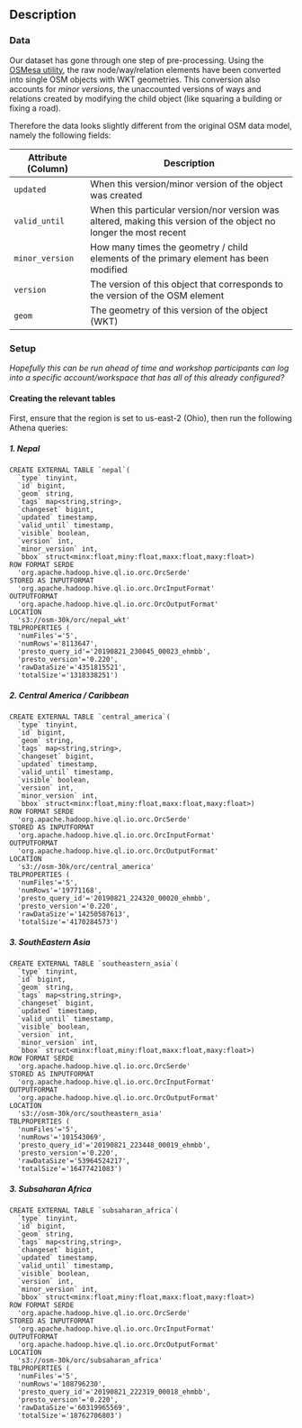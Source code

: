## Description



### Data

Our dataset has gone through one step of pre-processing. Using the [OSMesa utility](https://github.com/azavea/osmesa), the raw node/way/relation elements have been converted into single OSM objects with WKT geometries. This conversion also accounts for _minor versions_, the unaccounted versions of ways and relations created by modifying the child object (like squaring a building or fixing a road).

Therefore the data looks slightly different from the original OSM data model, namely the following fields: 

|Attribute (Column) | Description|
|-----|-----|
| `updated` | When this version/minor version of the object was created |
| `valid_until` | When this particular version/nor version was altered, making this version of the object no longer the most recent |
| `minor_version` | How many times the geometry / child elements of the primary element has been modified | 
| `version` | The version of this object that corresponds to the version of the OSM element ||
| `geom` | The geometry of this version of the object (WKT) |



### Setup

_Hopefully this can be run ahead of time and workshop participants can log into a specific account/workspace that has all of this already configured?_


#### Creating the relevant tables
First, ensure that the region is set to us-east-2 (Ohio), then run the following Athena queries: 

##### 1. Nepal
```
CREATE EXTERNAL TABLE `nepal`(
  `type` tinyint, 
  `id` bigint, 
  `geom` string, 
  `tags` map<string,string>, 
  `changeset` bigint, 
  `updated` timestamp, 
  `valid_until` timestamp, 
  `visible` boolean, 
  `version` int, 
  `minor_version` int, 
  `bbox` struct<minx:float,miny:float,maxx:float,maxy:float>)
ROW FORMAT SERDE 
  'org.apache.hadoop.hive.ql.io.orc.OrcSerde' 
STORED AS INPUTFORMAT 
  'org.apache.hadoop.hive.ql.io.orc.OrcInputFormat' 
OUTPUTFORMAT 
  'org.apache.hadoop.hive.ql.io.orc.OrcOutputFormat'
LOCATION
  's3://osm-30k/orc/nepal_wkt'
TBLPROPERTIES (
  'numFiles'='5', 
  'numRows'='8113647', 
  'presto_query_id'='20190821_230045_00023_ehmbb', 
  'presto_version'='0.220', 
  'rawDataSize'='4351815521', 
  'totalSize'='1318338251')
```

##### 2. Central America / Caribbean
```
CREATE EXTERNAL TABLE `central_america`(
  `type` tinyint, 
  `id` bigint, 
  `geom` string, 
  `tags` map<string,string>, 
  `changeset` bigint, 
  `updated` timestamp, 
  `valid_until` timestamp, 
  `visible` boolean, 
  `version` int, 
  `minor_version` int, 
  `bbox` struct<minx:float,miny:float,maxx:float,maxy:float>)
ROW FORMAT SERDE 
  'org.apache.hadoop.hive.ql.io.orc.OrcSerde' 
STORED AS INPUTFORMAT 
  'org.apache.hadoop.hive.ql.io.orc.OrcInputFormat' 
OUTPUTFORMAT 
  'org.apache.hadoop.hive.ql.io.orc.OrcOutputFormat'
LOCATION
  's3://osm-30k/orc/central_america'
TBLPROPERTIES (
  'numFiles'='5', 
  'numRows'='19771168', 
  'presto_query_id'='20190821_224320_00020_ehmbb', 
  'presto_version'='0.220', 
  'rawDataSize'='14250587613', 
  'totalSize'='4170284573')
```

##### 3. SouthEastern Asia
```
CREATE EXTERNAL TABLE `southeastern_asia`(
  `type` tinyint, 
  `id` bigint, 
  `geom` string, 
  `tags` map<string,string>, 
  `changeset` bigint, 
  `updated` timestamp, 
  `valid_until` timestamp, 
  `visible` boolean, 
  `version` int, 
  `minor_version` int, 
  `bbox` struct<minx:float,miny:float,maxx:float,maxy:float>)
ROW FORMAT SERDE 
  'org.apache.hadoop.hive.ql.io.orc.OrcSerde' 
STORED AS INPUTFORMAT 
  'org.apache.hadoop.hive.ql.io.orc.OrcInputFormat' 
OUTPUTFORMAT 
  'org.apache.hadoop.hive.ql.io.orc.OrcOutputFormat'
LOCATION
  's3://osm-30k/orc/southeastern_asia'
TBLPROPERTIES (
  'numFiles'='5', 
  'numRows'='101543069', 
  'presto_query_id'='20190821_223448_00019_ehmbb', 
  'presto_version'='0.220', 
  'rawDataSize'='53964524217', 
  'totalSize'='16477421083')
```

##### 3. Subsaharan Africa
```
CREATE EXTERNAL TABLE `subsaharan_africa`(
  `type` tinyint, 
  `id` bigint, 
  `geom` string, 
  `tags` map<string,string>, 
  `changeset` bigint, 
  `updated` timestamp, 
  `valid_until` timestamp, 
  `visible` boolean, 
  `version` int, 
  `minor_version` int, 
  `bbox` struct<minx:float,miny:float,maxx:float,maxy:float>)
ROW FORMAT SERDE 
  'org.apache.hadoop.hive.ql.io.orc.OrcSerde' 
STORED AS INPUTFORMAT 
  'org.apache.hadoop.hive.ql.io.orc.OrcInputFormat' 
OUTPUTFORMAT 
  'org.apache.hadoop.hive.ql.io.orc.OrcOutputFormat'
LOCATION
  's3://osm-30k/orc/subsaharan_africa'
TBLPROPERTIES (
  'numFiles'='5', 
  'numRows'='108796230', 
  'presto_query_id'='20190821_222319_00018_ehmbb', 
  'presto_version'='0.220', 
  'rawDataSize'='60319965569', 
  'totalSize'='18762706803')
```